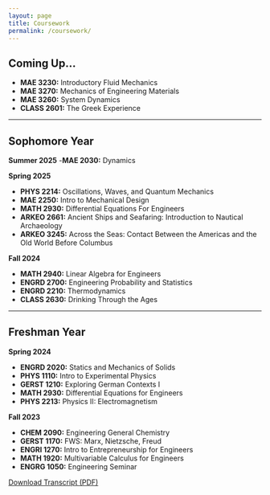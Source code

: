 ```yaml
---
layout: page
title: Coursework
permalink: /coursework/
---
```


## Coming Up...

- **MAE 3230:** Introductory Fluid Mechanics
- **MAE 3270:** Mechanics of Engineering Materials
- **MAE 3260:** System Dynamics
- **CLASS 2601:** The Greek Experience

---

## Sophomore Year

**Summer 2025**
-**MAE 2030:** Dynamics

**Spring 2025**
- **PHYS 2214:** Oscillations, Waves, and Quantum Mechanics
- **MAE 2250:** Intro to Mechanical Design
- **MATH 2930:** Differential Equations For Engineers
- **ARKEO 2661:** Ancient Ships and Seafaring: Introduction to Nautical Archaeology
- **ARKEO 3245:** Across the Seas: Contact Between the Americas and the Old World Before Columbus

**Fall 2024**
- **MATH 2940:** Linear Algebra for Engineers
- **ENGRD 2700:** Engineering Probability and Statistics
- **ENGRD 2210:** Thermodynamics
- **CLASS 2630:** Drinking Through the Ages

---

## Freshman Year

**Spring 2024**
- **ENGRD 2020:** Statics and Mechanics of Solids
- **PHYS 1110:** Intro to Experimental Physics
- **GERST 1210:** Exploring German Contexts I
- **MATH 2930:** Differential Equations for Engineers
- **PHYS 2213:** Physics II: Electromagnetism

**Fall 2023**
- **CHEM 2090:** Engineering General Chemistry
- **GERST 1170:** FWS: Marx, Nietzsche, Freud
- **ENGRI 1270:** Intro to Entrepreneurship for Engineers
- **MATH 1920:** Multivariable Calculus for Engineers
- **ENGRG 1050:** Engineering Seminar


<div class="resume-download">
    <a href="{{ site.baseurl }}/assets/files/Transcript_Sept25.pdf" class="download-button" download>
        Download Transcript (PDF)
    </a>
</div>
